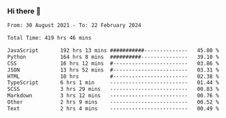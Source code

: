 ### Hi there 👋

<!--
**dominoto/dominoto** is a ✨ _special_ ✨ repository because its `README.md` (this file) appears on your GitHub profile.

Here are some ideas to get you started:

- 🔭 I’m currently working on ...
- 🌱 I’m currently learning ...
- 👯 I’m looking to collaborate on ...
- 🤔 I’m looking for help with ...
- 💬 Ask me about ...
- 📫 How to reach me: ...
- 😄 Pronouns: ...
- ⚡ Fun fact: ...
-->
<!--START_SECTION:waka-->

```txt
From: 30 August 2021 - To: 22 February 2024

Total Time: 419 hrs 46 mins

JavaScript       192 hrs 13 mins ###########--------------   45.80 %
Python           164 hrs 8 mins  ##########---------------   39.10 %
CSS              16 hrs 12 mins  #------------------------   03.86 %
JSON             13 hrs 52 mins  #------------------------   03.31 %
HTML             10 hrs          #------------------------   02.38 %
TypeScript       6 hrs 1 min     -------------------------   01.44 %
SCSS             3 hrs 29 mins   -------------------------   00.83 %
Markdown         3 hrs 12 mins   -------------------------   00.76 %
Other            2 hrs 9 mins    -------------------------   00.52 %
Text             2 hrs 4 mins    -------------------------   00.49 %
```

<!--END_SECTION:waka-->
